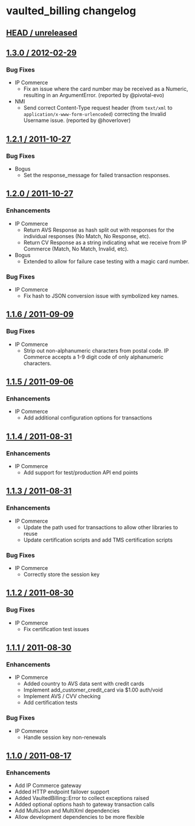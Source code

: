 # vaulted_billing changelog

## [HEAD / unreleased][head.diff]


## [1.3.0 / 2012-02-29][1.3.0.diff]

### Bug Fixes
* IP Commerce
  * Fix an issue where the card number may be received as a Numeric, resulting in an ArgumentError. (reported by @pivotal-evo)
* NMI
  * Send correct Content-Type request header (from `text/xml` to `application/x-www-form-urlencoded`) correcting the Invalid Username issue. (reported by @hoverlover)


## [1.2.1 / 2011-10-27][1.2.1.diff]

### Bug Fixes
* Bogus
  * Set the response_message for failed transaction responses.


## [1.2.0 / 2011-10-27][1.2.0.diff]

### Enhancements
* IP Commerce
  * Return AVS Response as hash split out with responses for the individual responses (No Match, No Response, etc).
  * Return CV Response as a string indicating what we receive from IP Commerce (Match, No Match, Invalid, etc).
* Bogus
  * Extended to allow for failure case testing with a magic card number.

### Bug Fixes
* IP Commerce
  * Fix hash to JSON conversion issue with symbolized key names.
    

## [1.1.6 / 2011-09-09][1.1.6.diff]

### Bug Fixes
* IP Commerce
  * Strip out non-alphanumeric characters from postal code. IP Commerce accepts a 1-9 digit code of only alphanumeric characters.
    

## [1.1.5 / 2011-09-06][1.1.5.diff]

### Enhancements
* IP Commerce
  * Add additional configuration options for transactions


## [1.1.4 / 2011-08-31][1.1.4.diff]

### Enhancements
* IP Commerce
  * Add support for test/production API end points


## [1.1.3 / 2011-08-31][1.1.3.diff]

### Enhancements
* IP Commerce
  * Update the path used for transactions to allow other libraries to reuse
  * Update certification scripts and add TMS certification scripts

### Bug Fixes
* IP Commerce
  * Correctly store the session key


## [1.1.2 / 2011-08-30][1.1.2.diff]

### Bug Fixes
* IP Commerce
  * Fix certification test issues


## [1.1.1 / 2011-08-30][1.1.1.diff]

### Enhancements
* IP Commerce
  * Added country to AVS data sent with credit cards
  * Implement add_customer_credit_card via $1.00 auth/void
  * Implement AVS / CVV checking
  * Add certification tests

### Bug Fixes
* IP Commerce
  * Handle session key non-renewals
  

## [1.1.0 / 2011-08-17][1.1.0.diff]

### Enhancements
* Add IP Commerce gateway
* Added HTTP endpoint failover support
* Added VaultedBilling::Error to collect exceptions raised
* Added optional options hash to gateway transaction calls
* Add MultiJson and MultiXml dependencies
* Allow development dependencies to be more flexible


[head.diff]: https://github.com/envylabs/vaulted_billing/compare/v1.3.0...develop
[1.3.0.diff]: https://github.com/envylabs/vaulted_billing/compare/v1.2.1...v1.3.0
[1.2.1.diff]: http://github.com/envylabs/vaulted_billing/compare/v1.2.0...v1.2.1
[1.2.0.diff]: http://github.com/envylabs/vaulted_billing/compare/v1.1.6...v1.2.0
[1.1.6.diff]: http://github.com/envylabs/vaulted_billing/compare/v1.1.5...v1.1.6
[1.1.5.diff]: http://github.com/envylabs/vaulted_billing/compare/v1.1.4...v1.1.5
[1.1.4.diff]: http://github.com/envylabs/vaulted_billing/compare/v1.1.3...v1.1.4
[1.1.3.diff]: http://github.com/envylabs/vaulted_billing/compare/v1.1.2...v1.1.3
[1.1.2.diff]: http://github.com/envylabs/vaulted_billing/compare/v1.1.1...v1.1.2
[1.1.1.diff]: http://github.com/envylabs/vaulted_billing/compare/v1.1.0...v1.1.1
[1.1.0.diff]: http://github.com/envylabs/vaulted_billing/compare/v1.0.2...v1.1.0
